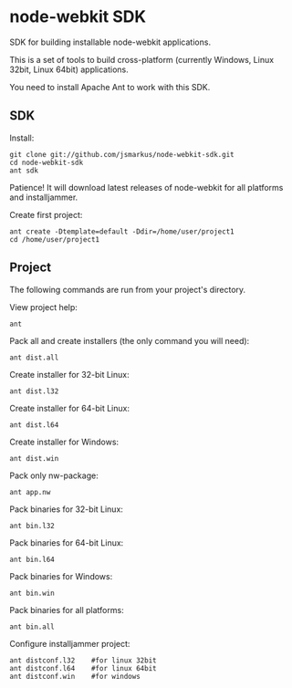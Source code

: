 node-webkit SDK
===============

SDK for building installable node-webkit applications.

This is a set of tools to build cross-platform (currently Windows, Linux 32bit, Linux 64bit) applications.

You need to install Apache Ant to work with this SDK.

## SDK

Install:

    git clone git://github.com/jsmarkus/node-webkit-sdk.git
    cd node-webkit-sdk
    ant sdk

Patience! It will download latest releases of node-webkit for all platforms and installjammer.

Create first project:

    ant create -Dtemplate=default -Ddir=/home/user/project1
    cd /home/user/project1

## Project

The following commands are run from your project's directory.

View project help:

    ant

Pack all and create installers (the only command you will need):

    ant dist.all

Create installer for 32-bit Linux:

    ant dist.l32

Create installer for 64-bit Linux:

    ant dist.l64

Create installer for Windows:

    ant dist.win

Pack only nw-package:

    ant app.nw

Pack binaries for 32-bit Linux:

    ant bin.l32

Pack binaries for 64-bit Linux:

    ant bin.l64

Pack binaries for Windows:

    ant bin.win

Pack binaries for all platforms:

    ant bin.all

Configure installjammer project:

    ant distconf.l32    #for linux 32bit
    ant distconf.l64    #for linux 64bit
    ant distconf.win    #for windows
